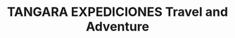 ---
title: "TANGARA EXPEDICIONES Travel and Adventure"
url: /oruro/tangara-expediciones-travel-and-adventure/
shop: agencia de viajes
---
